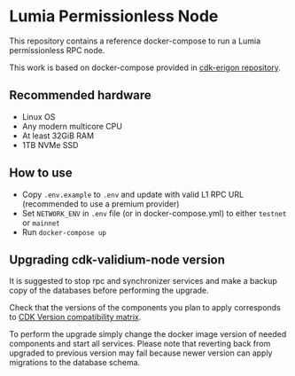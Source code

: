 # Lumia Permissionless Node

This repository contains a reference docker-compose to run a Lumia permissionless RPC node.

This work is based on docker-compose provided in [cdk-erigon repository](https://github.com/0xPolygonHermez/cdk-erigon).

## Recommended hardware

* Linux OS
* Any modern multicore CPU
* At least 32GiB RAM
* 1TB NVMe SSD

## How to use

* Copy `.env.example` to `.env` and update with valid L1 RPC URL (recommended to use a premium provider)
* Set `NETWORK_ENV` in `.env` file (or in docker-compose.yml) to either `testnet` or `mainnet`
* Run `docker-compose up`

## Upgrading cdk-validium-node version

It is suggested to stop rpc and synchronizer services and make a backup copy of the databases before performing the upgrade.

Check that the versions of the components you plan to apply corresponds to [CDK Version compatibility matrix](https://docs.polygon.technology/cdk/version-matrix/).

To perform the upgrade simply change the docker image version of needed components and start all services.
Please note that reverting back from upgraded to previous version may fail because newer version can apply migrations to the database schema.

